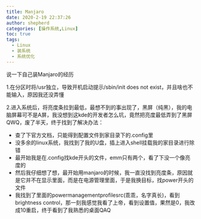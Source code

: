 ```yaml
---
title: Manjaro
date: 2020-2-19 22:37:26
author: shepherd
categories: [操作系统,Linux]
toc: true
tags:
  - Linux
  - 装系统
  - 系统优化
---
```


说一下自己装Manjaro的经历

1.在分区时将/usr独立，导致开机启动提示/sbin/init does not exist，并且啥也不能输入，原因我还没弄懂

<!-- more -->

2.进入系统后，将亮度条拉到最低，最想不到的事出现了，黑屏（纯黑），我的电脑屏幕可不是A屏，我没想到这kde的开发者怎么坑，竟然把亮度最低弄到了黑屏QWQ，废了半天，终于找到了解决办法：

- 查了下官方文档，只能得到配置文件到家目录下的.config里
- 没多余的linux系统，我找到了我的U盘，插上进入shell挂载我的家目录进行除错
- 最开始我是在.config找kde开头的文件，emm只有两个，看了下没一个像亮度的
- 然后我仔细想了想，最开始用manjaro的时候，我一直没找到亮度条，原因就是它并不在显示里面，而是在电源管理里面，于是我换目标，找power开头的文件
- 我找到了里面的powermanagementprofilesrc(乖乖，名字真长)，看到brightness control，那一刻我感觉我看了上帝，看到设置值，果然是0，我改成10重启，终于看到了我熟悉的桌面QAQ